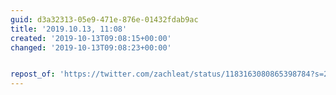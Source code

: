 ```yaml
---
guid: d3a32313-05e9-471e-876e-01432fdab9ac
title: '2019.10.13, 11:08'
created: '2019-10-13T09:08:15+00:00'
changed: '2019-10-13T09:08:23+00:00'


repost_of: 'https://twitter.com/zachleat/status/1183163080865398784?s=20'
---
```


